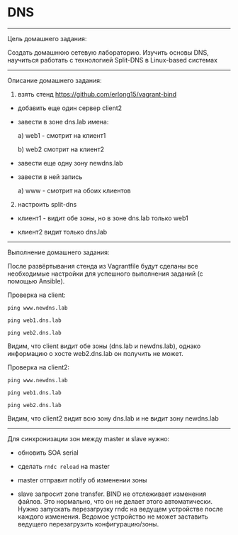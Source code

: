 # DNS

---------------------------------------------------------------------------------------------------------------------------

Цель домашнего задания:

Создать домашнюю сетевую лабораторию. Изучить основы DNS, научиться работать с технологией Split-DNS в Linux-based системах

---------------------------------------------------------------------------------------------------------------------------

Описание домашнего задания:

1. взять стенд https://github.com/erlong15/vagrant-bind 

  - добавить еще один сервер client2

  - завести в зоне dns.lab имена:

    a) web1 - смотрит на клиент1

    b) web2  смотрит на клиент2

  - завести еще одну зону newdns.lab

  - завести в ней запись

    a) www - смотрит на обоих клиентов

2. настроить split-dns

  - клиент1 - видит обе зоны, но в зоне dns.lab только web1

  - клиент2 видит только dns.lab

-----------------------------------------------------------------------------------------------------------------------------

Выполнение домашнего задания:

После развёртывания стенда из Vagrantfile будут сделаны все необходимые настройки для успешного выполнения заданий (с помощью Ansible).

Проверка на client:

`ping www.newdns.lab`

`ping web1.dns.lab`

`ping web2.dns.lab`

Видим, что client видит обе зоны (dns.lab и newdns.lab), однако информацию о хосте web2.dns.lab он получить не может.

Проверка на client2:

`ping www.newdns.lab`

`ping web1.dns.lab`

`ping web2.dns.lab`

Видим, что client2 видит всю зону dns.lab и не видит зону newdns.lab

--------------------------------------------------------------------------------------------------------------------------------

Для синхронизации зон между master и slave нужно:

- обновить SOA serial

- сделать `rndc reload` на master

- master отправит notify об изменении зоны

- slave запросит zone transfer. BIND не отслеживает изменения файлов. Это нормально, что он не делает этого автоматически. Нужно запускать перезагрузку rndc на ведущем устройстве после каждого изменения. Ведомое устройство не может заставить ведущего перезагрузить конфигурацию/зоны.
